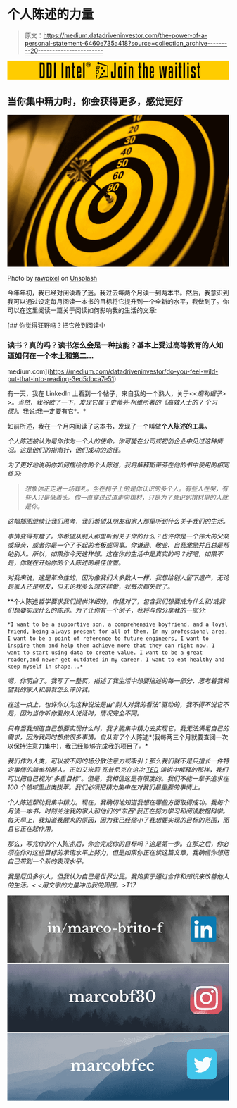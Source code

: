 # 个人陈述的力量

> 原文：<https://medium.datadriveninvestor.com/the-power-of-a-personal-statement-6460e735a418?source=collection_archive---------20----------------------->

[![](img/baf055461dcb63a0fbe89381a1483c5a.png)](http://www.track.datadriveninvestor.com/DDIBeta11-23)

## 当你集中精力时，你会获得更多，感觉更好

![](img/279f8f438c9e0734ede41f699e9688e6.png)

Photo by [rawpixel](https://unsplash.com/@rawpixel?utm_source=medium&utm_medium=referral) on [Unsplash](https://unsplash.com?utm_source=medium&utm_medium=referral)

今年年初，我已经对阅读着了迷。我过去每两个月读一到两本书。然后，我意识到我可以通过设定每月阅读一本书的目标将它提升到一个全新的水平，我做到了。你可以在这里阅读一篇关于阅读如何影响我的生活的文章:

[](https://medium.com/datadriveninvestor/do-you-feel-wild-put-that-into-reading-3ed5dbca7e51) [## 你觉得狂野吗？把它放到阅读中

### 读书？真的吗？读书怎么会是一种技能？基本上受过高等教育的人知道如何在一个本土和第二…

medium.com](https://medium.com/datadriveninvestor/do-you-feel-wild-put-that-into-reading-3ed5dbca7e51) 

有一天，我在 LinkedIn 上看到一个帖子，来自我的一个熟人，关于<<*磨利锯子> >。当然，我谷歌了一下，发现它属于史蒂芬·柯维所著的《高效人士的 7 个习惯》*。我说:我一定要有它*。*

如前所述，我在一个月内阅读了这本书，发现了一个叫做**个人陈述的工具。**

*个人陈述被认为是你作为一个人的使命。你可能在公司或初创企业中见过这种情况。这是他们的指南针，他们成功的途径。*

*为了更好地说明你如何描绘你的个人陈述，我将解释斯蒂芬在他的书中使用的相同练习:*

> *想象你正走进一场葬礼。坐在椅子上的是你认识的多个人。有些人在哭，有些人只是低着头。你一直穿过过道走向棺材，只是为了意识到棺材里的人就是你。*

*这幅插图继续让我们思考，我们希望从朋友和家人那里听到什么关于我们的生活。*

*事情变得有趣了。你希望从别人那里听到关于你的什么？也许你是一个伟大的父亲或母亲，或者你是一个了不起的老板或同事。你谦逊、敬业、自我激励并且总是帮助别人。所以，如果你今天这样想。这在你的生活中是真实的吗？好吧，如果不是，你就在开始你的个人陈述的最佳位置。*

*对我来说，这是革命性的，因为像我们大多数人一样，我想给别人留下遗产，无论是家人还是朋友，但无论我多么想这样做，我每次都失败了。*

**个人陈述*哲学要求我们提供详细的，你猜对了，包含我们想要成为什么和/或我们想要实现什么的陈述。为了让你有一个例子，我将与你分享我的一部分:*

```
*I want to be a supportive son, a comprehensive boyfriend, and a loyal friend, being always present for all of them. In my professional area, I want to be a point of reference to future engineers, I want to inspire them and help them achieve more that they can right now. I want to start using data to create value. I want to be a great reader,and never get outdated in my career. I want to eat healthy and keep myself in shape...*
```

*嗯，你明白了。我写了一整页，描述了我生活中想要描述的每一部分，思考着我希望我的家人和朋友怎么评价我。*

*在这一点上，也许你认为这种说法是由“别人对我的看法”驱动的，我不得不说它不是，因为当你听你爱的人说话时，情况完全不同。*

*只有当我知道自己想要实现什么时，我才能集中精力去实现它。我无法满足自己的需求，因为我同时想做很多事情。自从有了*个人陈述*(我每两三个月就要查阅一次以保持注意力集中)，我已经能够完成我的项目了。*

*我们作为人类，可以被不同的场分散注意力或吸引；那么我们就不是只擅长一件特定事情的简单机器人。正如艾米莉·瓦普尼克在这次 [TED](https://www.ted.com/talks/emilie_wapnick_why_some_of_us_don_t_have_one_true_calling) 演讲中解释的那样，我们可以把自己视为“多重目标”。但是，我相信这是有限度的。我们不能一辈子追求在 100 个领域里出类拔萃。我们必须把精力集中在对我们最重要的事情上。*

*个人陈述帮助我集中精力。现在，我确切地知道我想在哪些方面取得成功。我每个月读一本书，时刻关注我的家人和他们的“东西”我正在努力学习和阅读数据科学。每天早上，我知道我醒来的原因，因为我已经缩小了我想要实现的目标的范围，而且它正在起作用。*

*那么，写完你的*个人陈述*后，你会完成你的目标吗？这是第一步。在那之后，你必须在你对这些目标的承诺水平上努力，但是如果你正在读这篇文章，我确信你想把自己带到一个新的表现水平。*

*我是厄瓜多尔人，但我认为自己是世界公民。我热衷于通过合作和知识来改善他人的生活。< <用文字的力量冲击我的周围。>T17*

*[![](img/67ba8e7ecf421951075813087b6b287e.png)](https://www.linkedin.com/in/marco-brito-f/)**[![](img/e2aa9de5d8dfea10ed704b843b34ca8c.png)](https://www.instagram.com/marcobf30/)**[![](img/af5db524e8d3ec086c62339e430680ac.png)](https://twitter.com/marcobfec)*